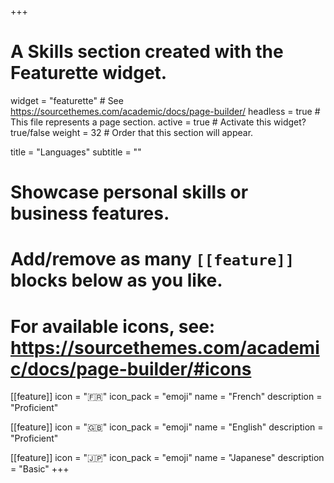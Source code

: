 +++
# A Skills section created with the Featurette widget.
widget = "featurette"  # See https://sourcethemes.com/academic/docs/page-builder/
headless = true  # This file represents a page section.
active = true  # Activate this widget? true/false
weight = 32  # Order that this section will appear.

title = "Languages"
subtitle = ""

# Showcase personal skills or business features.
# 
# Add/remove as many `[[feature]]` blocks below as you like.
# 
# For available icons, see: https://sourcethemes.com/academic/docs/page-builder/#icons

[[feature]]
  icon = ":fr:"
  icon_pack = "emoji"
  name = "French"
  description = "Proficient"
  
[[feature]]
  icon = ":uk:"
  icon_pack = "emoji"
  name = "English"
  description = "Proficient"
  
[[feature]]
  icon = ":jp:"
  icon_pack = "emoji"
  name = "Japanese"
  description = "Basic"
+++
